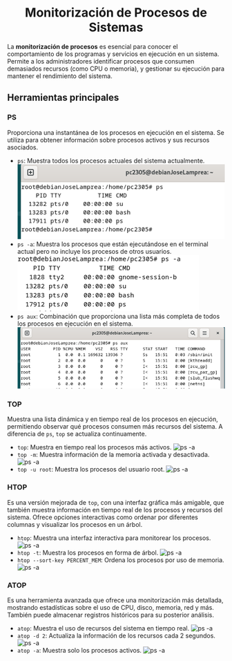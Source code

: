 # <h1 align="center"> Monitorización de Procesos de Sistemas </h> 

La **monitorización de procesos** es esencial para conocer el comportamiento de los programas y servicios en ejecución en un sistema. Permite a los administradores identificar procesos que consumen demasiados recursos (como CPU o memoria), y gestionar su ejecución para mantener el rendimiento del sistema.

## Herramientas principales

### PS
Proporciona una instantánea de los procesos en ejecución en el sistema. Se utiliza para obtener información sobre procesos activos y sus recursos asociados.

- `ps`: Muestra todos los procesos actuales del sistema actualmente.
  ![ps](https://github.com/josemanuellamprea/MONOTORIZACION/blob/main/Img/ps.png?raw=true)
- `ps -a`: Muestra los procesos que están ejecutándose en el terminal actual pero no incluye los procesos de otros usuarios.
  ![ps -a](https://github.com/josemanuellamprea/MONOTORIZACION/blob/main/Img/ps%20-a.png?raw=true)
- `ps aux`: Combinación que proporciona una lista más completa de todos los procesos en ejecución en el sistema.
  ![ps aux](https://github.com/josemanuellamprea/MONOTORIZACION/blob/main/Img/ps%20aux.png?raw=true)

### TOP
Muestra una lista dinámica y en tiempo real de los procesos en ejecución, permitiendo observar qué procesos consumen más recursos del sistema. A diferencia de `ps`, `top` se actualiza continuamente.

- `top`: Muestra en tiempo real los procesos más activos.
  ![ps -a]()
- `top -m`: Muestra información de la memoria activada y desactivada.
  ![ps -a]()
- `top -u root`: Muestra los procesos del usuario root.
  ![ps -a]()

### HTOP
Es una versión mejorada de `top`, con una interfaz gráfica más amigable, que también muestra información en tiempo real de los procesos y recursos del sistema. Ofrece opciones interactivas como ordenar por diferentes columnas y visualizar los procesos en un árbol.

- `htop`: Muestra una interfaz interactiva para monitorear los procesos.
  ![ps -a]()
- `htop -t`: Muestra los procesos en forma de árbol.
  ![ps -a]()
- `htop --sort-key PERCENT_MEM`: Ordena los procesos por uso de memoria.
  ![ps -a]()

### ATOP
Es una herramienta avanzada que ofrece una monitorización más detallada, mostrando estadísticas sobre el uso de CPU, disco, memoria, red y más. También puede almacenar registros históricos para su posterior análisis.

- `atop`: Muestra el uso de recursos del sistema en tiempo real.
  ![ps -a]()
- `atop -d 2`: Actualiza la información de los recursos cada 2 segundos.
  ![ps -a]()
- `atop -a`: Muestra solo los procesos activos.
  ![ps -a]()

